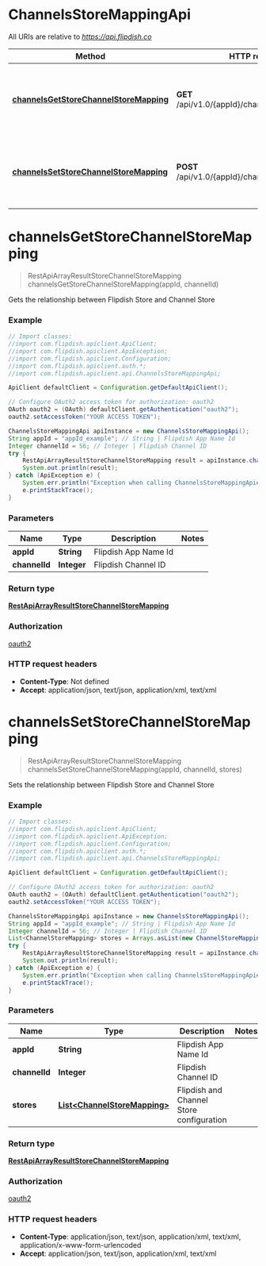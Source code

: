 # ChannelsStoreMappingApi

All URIs are relative to *https://api.flipdish.co*

Method | HTTP request | Description
------------- | ------------- | -------------
[**channelsGetStoreChannelStoreMapping**](ChannelsStoreMappingApi.md#channelsGetStoreChannelStoreMapping) | **GET** /api/v1.0/{appId}/channels/storemappings | Gets the relationship between Flipdish Store and Channel Store
[**channelsSetStoreChannelStoreMapping**](ChannelsStoreMappingApi.md#channelsSetStoreChannelStoreMapping) | **POST** /api/v1.0/{appId}/channels/storemappings | Sets the relationship between Flipdish Store and Channel Store


<a name="channelsGetStoreChannelStoreMapping"></a>
# **channelsGetStoreChannelStoreMapping**
> RestApiArrayResultStoreChannelStoreMapping channelsGetStoreChannelStoreMapping(appId, channelId)

Gets the relationship between Flipdish Store and Channel Store

### Example
```java
// Import classes:
//import com.flipdish.apiclient.ApiClient;
//import com.flipdish.apiclient.ApiException;
//import com.flipdish.apiclient.Configuration;
//import com.flipdish.apiclient.auth.*;
//import com.flipdish.apiclient.api.ChannelsStoreMappingApi;

ApiClient defaultClient = Configuration.getDefaultApiClient();

// Configure OAuth2 access token for authorization: oauth2
OAuth oauth2 = (OAuth) defaultClient.getAuthentication("oauth2");
oauth2.setAccessToken("YOUR ACCESS TOKEN");

ChannelsStoreMappingApi apiInstance = new ChannelsStoreMappingApi();
String appId = "appId_example"; // String | Flipdish App Name Id
Integer channelId = 56; // Integer | Flipdish Channel ID
try {
    RestApiArrayResultStoreChannelStoreMapping result = apiInstance.channelsGetStoreChannelStoreMapping(appId, channelId);
    System.out.println(result);
} catch (ApiException e) {
    System.err.println("Exception when calling ChannelsStoreMappingApi#channelsGetStoreChannelStoreMapping");
    e.printStackTrace();
}
```

### Parameters

Name | Type | Description  | Notes
------------- | ------------- | ------------- | -------------
 **appId** | **String**| Flipdish App Name Id |
 **channelId** | **Integer**| Flipdish Channel ID |

### Return type

[**RestApiArrayResultStoreChannelStoreMapping**](RestApiArrayResultStoreChannelStoreMapping.md)

### Authorization

[oauth2](../README.md#oauth2)

### HTTP request headers

 - **Content-Type**: Not defined
 - **Accept**: application/json, text/json, application/xml, text/xml

<a name="channelsSetStoreChannelStoreMapping"></a>
# **channelsSetStoreChannelStoreMapping**
> RestApiArrayResultStoreChannelStoreMapping channelsSetStoreChannelStoreMapping(appId, channelId, stores)

Sets the relationship between Flipdish Store and Channel Store

### Example
```java
// Import classes:
//import com.flipdish.apiclient.ApiClient;
//import com.flipdish.apiclient.ApiException;
//import com.flipdish.apiclient.Configuration;
//import com.flipdish.apiclient.auth.*;
//import com.flipdish.apiclient.api.ChannelsStoreMappingApi;

ApiClient defaultClient = Configuration.getDefaultApiClient();

// Configure OAuth2 access token for authorization: oauth2
OAuth oauth2 = (OAuth) defaultClient.getAuthentication("oauth2");
oauth2.setAccessToken("YOUR ACCESS TOKEN");

ChannelsStoreMappingApi apiInstance = new ChannelsStoreMappingApi();
String appId = "appId_example"; // String | Flipdish App Name Id
Integer channelId = 56; // Integer | Flipdish Channel ID
List<ChannelStoreMapping> stores = Arrays.asList(new ChannelStoreMapping()); // List<ChannelStoreMapping> | Flipdish and Channel Store configuration
try {
    RestApiArrayResultStoreChannelStoreMapping result = apiInstance.channelsSetStoreChannelStoreMapping(appId, channelId, stores);
    System.out.println(result);
} catch (ApiException e) {
    System.err.println("Exception when calling ChannelsStoreMappingApi#channelsSetStoreChannelStoreMapping");
    e.printStackTrace();
}
```

### Parameters

Name | Type | Description  | Notes
------------- | ------------- | ------------- | -------------
 **appId** | **String**| Flipdish App Name Id |
 **channelId** | **Integer**| Flipdish Channel ID |
 **stores** | [**List&lt;ChannelStoreMapping&gt;**](ChannelStoreMapping.md)| Flipdish and Channel Store configuration |

### Return type

[**RestApiArrayResultStoreChannelStoreMapping**](RestApiArrayResultStoreChannelStoreMapping.md)

### Authorization

[oauth2](../README.md#oauth2)

### HTTP request headers

 - **Content-Type**: application/json, text/json, application/xml, text/xml, application/x-www-form-urlencoded
 - **Accept**: application/json, text/json, application/xml, text/xml

